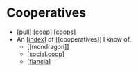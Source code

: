 # Cooperatives

- [[pull]] [[coop]] [[coops]]
- An [[index]] of [[cooperatives]] I know of.
  - [[mondragon]]
  - [[social.coop]]
  - [[flancia]]


[//begin]: # "Autogenerated link references for markdown compatibility"
[pull]: pull "Pull"
[coop]: coop "Coop"
[coops]: coops "Coops"
[index]: index "index"
[social.coop]: social.coop "social.coop"
[flancia]: flancia "Flancia"
[//end]: # "Autogenerated link references"